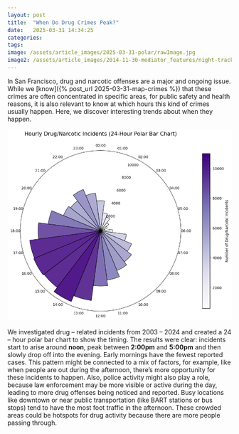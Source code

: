 ```yaml
---
layout: post
title:  "When Do Drug Crimes Peak?"
date:   2025-03-31 14:34:25
categories: 
tags: 
image: /assets/article_images/2025-03-31-polar/rawImage.jpg
image2: /assets/article_images/2014-11-30-mediator_features/night-track-mobile.JPG
---
```


In San Francisco, drug and narcotic offenses are a major and ongoing issue. While we [know]({% post_url 2025-03-31-map-crimes %}) that these crimes are often concentrated in specific areas, for public safety and health reasons, it is also relevant to know at which hours this kind of crimes usually happen. Here, we discover interesting trends about when they happen. 

![Polar plot showing hourly drug/narcotic incidents](/assets/images/polar_plot.png)

We investigated drug – related incidents from 2003 – 2024 and created a 24 – hour polar bar chart to show the timing. The results were clear: incidents start to arise around **noon**, peak between **2:00pm** and **5:00pm** and then slowly drop off into the evening. Early mornings have the fewest reported cases. 
This pattern might be connected to a mix of factors, for example, like when people are out during the afternoon, there’s more opportunity for these incidents to happen. Also, police activity might also play a role, because law enforcement may be more visible or active during the day, leading to more drug offenses being noticed and reported. Busy locations like downtown or near public transportation (like BART stations or bus stops) tend to have the most foot traffic in the afternoon. These crowded areas could be hotspots for drug activity because there are more people passing through.